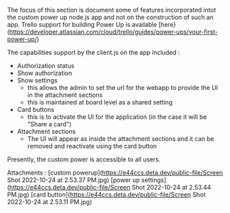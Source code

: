 The focus of this section is document some of features incorporated intot the custom power up node.js app and not on the construction of such an app. Trello support for building Power Up is available [here}(https://developer.atlassian.com/cloud/trello/guides/power-ups/your-first-power-up/)

The capabilities support by the client.js on the app included :
- Authorization status
- Show authorization
- Show settings
  - this allows the admin to set the url for the webapp to provide the UI in the attachment sections
  - this is maintained at board level as a shared setting
- Card buttons
  - this is to activate the UI for the application (in the case it will be "Share a card")
- Attachment sections
  - The UI will appear as inside the attachment sections and it can be removed and reactivate using the card button

Presently, the custom power is accessible to all users. 

Attachments :
[custom powerup](https://e44ccs.deta.dev/public-file/Screen Shot 2022-10-24 at 2.53.37 PM.jpg)
[power up settings](https://e44ccs.deta.dev/public-file/Screen Shot 2022-10-24 at 2.53.44 PM.jpg)
[card button](https://e44ccs.deta.dev/public-file/Screen Shot 2022-10-24 at 2.53.11 PM.jpg)
